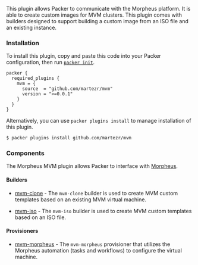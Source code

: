 This plugin allows Packer to communicate with the Morpheus platform. It is able to create custom images for MVM clusters. This plugin comes with builders designed to support building a custom image from an ISO file and an existing instance.

### Installation

To install this plugin, copy and paste this code into your Packer configuration, then run [`packer init`](https://www.packer.io/docs/commands/init).

```hcl
packer {
  required_plugins {
    mvm = {
      source  = "github.com/martezr/mvm"
      version = ">=0.0.1"
    }
  }
}
```

Alternatively, you can use `packer plugins install` to manage installation of this plugin.

```sh
$ packer plugins install github.com/martezr/mvm
```

### Components

The Morpheus MVM plugin allows Packer to interface with [Morpheus](https://morpheusdata.com).

#### Builders

- [mvm-clone](/docs/builders/mvm-clone.md) - The `mvm-clone` builder is used to create MVM custom templates based on an existing MVM virtual machine.

- [mvm-iso](/docs/builders/mvm-iso.md) - The `mvm-iso` builder is used to create MVM custom templates based on an ISO file.

#### Provisioners

- [mvm-morpheus](/docs/provisioners/mvm-morpheus.md) - The `mvm-morpheus` provisioner that utilizes the Morpheus automation (tasks and workflows) to configure the virtual machine.